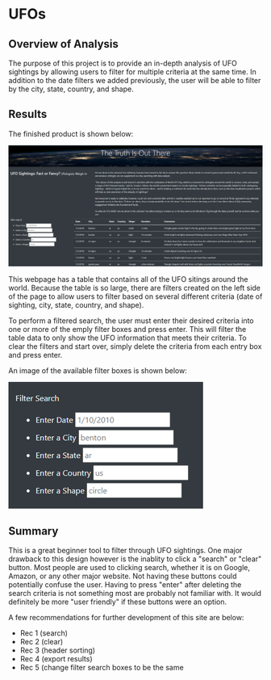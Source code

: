 # UFOs

## Overview of Analysis
The purpose of this project is to provide an in-depth analysis of UFO sightings by allowing users to filter for multiple criteria at the same time. In addition to the date filters we added previously, the user will be able to filter by the city, state, country, and shape.

## Results

The finished product is shown below:

![Screenshot of index.html](https://github.com/Kcav18/UFOs/blob/main/static/images/website_preview.png)

This webpage has a table that contains all of the UFO sitings around the world. Because the table is so large, there are filters created on the left side of the page to allow users to filter based on several different criteria (date of sighting, city, state, country, and shape).

To perform a filtered search, the user must enter their desired criteria into one or more of the emply filter boxes and press enter. This will filter the table data to only show the UFO information that meets their criteria. To clear the filters and start over, simply delete the criteria from each entry box and press enter.

An image of the available filter boxes is shown below:

![Empty Filter Boxes](https://github.com/Kcav18/UFOs/blob/main/static/images/filter_search.png)

## Summary

This is a great beginner tool to filter through UFO sightings. One major drawback to this design however is the inablity to click a "search" or "clear" button. Most people are used to clicking search, whether it is on Google, Amazon, or any other major website. Not having these buttons could potentially confuse the user. Having to press "enter" after deleting the search criteria is not something most are probably not familiar with. It would definitely be more "user friendly" if these buttons were an option. 

A few recommendations for further development of this site are below:

* Rec 1 (search)
* Rec 2 (clear)
* Rec 3 (header sorting)
* Rec 4 (export results)
* Rec 5 (change filter search boxes to be the same
